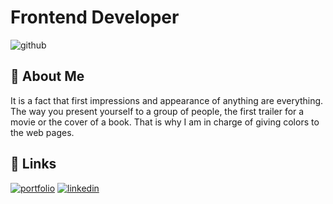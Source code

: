 # Frontend Developer
![github](https://user-images.githubusercontent.com/110480389/232856234-e1bce120-1e2d-415c-b5f9-ba6a9779c24e.png)


## 🚀 About Me
It is a fact that first impressions and appearance of anything are everything. The way you present yourself to a group of people, the first trailer for a movie or the cover of a book. That is why I am in charge of giving colors to the web pages.


## 🔗 Links
[![portfolio](https://img.shields.io/badge/my_portfolio-000?style=for-the-badge&logo=ko-fi&logoColor=white)](https://felipereyr.github.io/Portfolio/)
[![linkedin](https://img.shields.io/badge/linkedin-0A66C2?style=for-the-badge&logo=linkedin&logoColor=white)](https://www.linkedin.com/in/felipe-r-408406250/)




